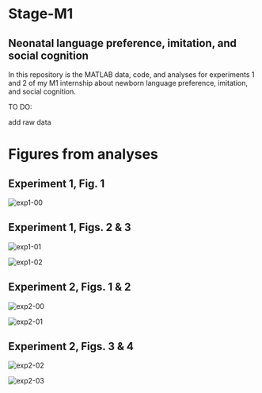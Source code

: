# Stage-M1
## Neonatal language preference, imitation, and social cognition

In this repository is the MATLAB data, code, and analyses for experiments 1 and 2 of my M1 internship about newborn language preference, imitation, and social cognition. 

TO DO: 

add raw data

# Figures from analyses
## Experiment 1, Fig. 1

![exp1-00](https://user-images.githubusercontent.com/78494077/118330982-6a235b80-b508-11eb-8adf-d893e87b04b1.png)

## Experiment 1, Figs. 2 & 3

![exp1-01](https://user-images.githubusercontent.com/78494077/118331058-6ee80f80-b508-11eb-87c0-75d7cfbc0b4d.png)


![exp1-02](https://user-images.githubusercontent.com/78494077/118331100-714a6980-b508-11eb-8ec4-7c53de5b9af4.png)


## Experiment 2, Figs. 1 & 2

![exp2-00](https://user-images.githubusercontent.com/78494077/118331121-74455a00-b508-11eb-87ee-04d0d7018f8e.png)


![exp2-01](https://user-images.githubusercontent.com/78494077/118331127-760f1d80-b508-11eb-9cf7-31b1cb21af44.png)


## Experiment 2, Figs. 3 & 4

![exp2-02](https://user-images.githubusercontent.com/78494077/118331136-77d8e100-b508-11eb-9d76-240e9f8b9236.png)


![exp2-03](https://user-images.githubusercontent.com/78494077/118331141-790a0e00-b508-11eb-93e6-166b98cf435d.png)

